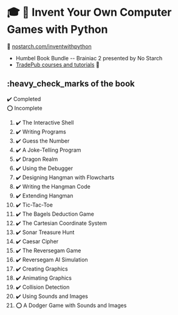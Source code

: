 # :mortar_board: :closed_book: Invent Your Own Computer Games with Python

:link: [nostarch.com/inventwithpython](https://nostarch.com/inventwithpython)

- Humbel Book Bundle -- Brainiac 2 presented by No Starch
- [TradePub courses and tutorials](https://github.com/learning-software-development/tradepub-tutorials) :rocket:

## :heavy_check_marks of the book

:heavy_check_mark: Completed  
:o: Incomplete

1. :heavy_check_mark: The Interactive Shell
2. :heavy_check_mark: Writing Programs
3. :heavy_check_mark: Guess the Number
4. :heavy_check_mark: A Joke-Telling Program
5. :heavy_check_mark: Dragon Realm
6. :heavy_check_mark: Using the Debugger
7. :heavy_check_mark: Designing Hangman with Flowcharts
8. :heavy_check_mark: Writing the Hangman Code
9. :heavy_check_mark: Extending Hangman
10. :heavy_check_mark: Tic-Tac-Toe
11. :heavy_check_mark: The Bagels Deduction Game
12. :heavy_check_mark: The Cartesian Coordinate System
13. :heavy_check_mark: Sonar Treasure Hunt
14. :heavy_check_mark: Caesar Cipher
15. :heavy_check_mark: The Reversegam Game
16. :heavy_check_mark: Reversegam AI Simulation
17. :heavy_check_mark: Creating Graphics
18. :heavy_check_mark: Animating Graphics
19. :heavy_check_mark: Collision Detection
20. :heavy_check_mark: Using Sounds and Images
21. :o: A Dodger Game with Sounds and Images
